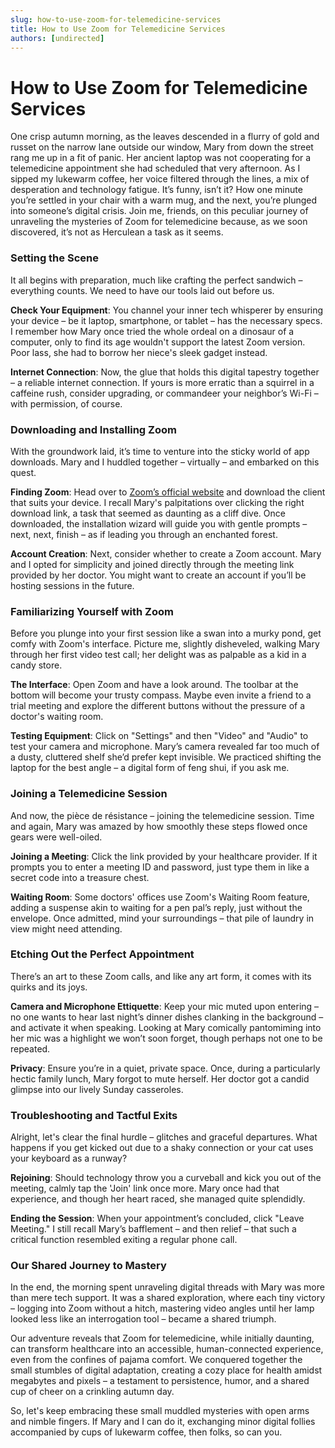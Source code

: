 ```yaml
---
slug: how-to-use-zoom-for-telemedicine-services
title: How to Use Zoom for Telemedicine Services
authors: [undirected]
---
```



# How to Use Zoom for Telemedicine Services

One crisp autumn morning, as the leaves descended in a flurry of gold and russet on the narrow lane outside our window, Mary from down the street rang me up in a fit of panic. Her ancient laptop was not cooperating for a telemedicine appointment she had scheduled that very afternoon. As I sipped my lukewarm coffee, her voice filtered through the lines, a mix of desperation and technology fatigue. It’s funny, isn’t it? How one minute you’re settled in your chair with a warm mug, and the next, you’re plunged into someone’s digital crisis. Join me, friends, on this peculiar journey of unraveling the mysteries of Zoom for telemedicine because, as we soon discovered, it’s not as Herculean a task as it seems. 

### Setting the Scene

It all begins with preparation, much like crafting the perfect sandwich – everything counts. We need to have our tools laid out before us. 

**Check Your Equipment**: You channel your inner tech whisperer by ensuring your device – be it laptop, smartphone, or tablet – has the necessary specs. I remember how Mary once tried the whole ordeal on a dinosaur of a computer, only to find its age wouldn't support the latest Zoom version. Poor lass, she had to borrow her niece's sleek gadget instead.

**Internet Connection**: Now, the glue that holds this digital tapestry together – a reliable internet connection. If yours is more erratic than a squirrel in a caffeine rush, consider upgrading, or commandeer your neighbor’s Wi-Fi – with permission, of course.

### Downloading and Installing Zoom

With the groundwork laid, it’s time to venture into the sticky world of app downloads. Mary and I huddled together – virtually – and embarked on this quest.

**Finding Zoom**: Head over to [Zoom’s official website](https://zoom.us/download) and download the client that suits your device. I recall Mary's palpitations over clicking the right download link, a task that seemed as daunting as a cliff dive. Once downloaded, the installation wizard will guide you with gentle prompts – next, next, finish – as if leading you through an enchanted forest.

**Account Creation**: Next, consider whether to create a Zoom account. Mary and I opted for simplicity and joined directly through the meeting link provided by her doctor. You might want to create an account if you’ll be hosting sessions in the future.

### Familiarizing Yourself with Zoom

Before you plunge into your first session like a swan into a murky pond, get comfy with Zoom's interface. Picture me, slightly disheveled, walking Mary through her first video test call; her delight was as palpable as a kid in a candy store.

**The Interface**: Open Zoom and have a look around. The toolbar at the bottom will become your trusty compass. Maybe even invite a friend to a trial meeting and explore the different buttons without the pressure of a doctor's waiting room.

**Testing Equipment**: Click on "Settings" and then "Video" and "Audio" to test your camera and microphone. Mary’s camera revealed far too much of a dusty, cluttered shelf she’d prefer kept invisible. We practiced shifting the laptop for the best angle – a digital form of feng shui, if you ask me.

### Joining a Telemedicine Session

And now, the pièce de résistance – joining the telemedicine session. Time and again, Mary was amazed by how smoothly these steps flowed once gears were well-oiled.

**Joining a Meeting**: Click the link provided by your healthcare provider. If it prompts you to enter a meeting ID and password, just type them in like a secret code into a treasure chest.

**Waiting Room**: Some doctors' offices use Zoom's Waiting Room feature, adding a suspense akin to waiting for a pen pal’s reply, just without the envelope. Once admitted, mind your surroundings – that pile of laundry in view might need attending.

### Etching Out the Perfect Appointment 

There’s an art to these Zoom calls, and like any art form, it comes with its quirks and its joys.

**Camera and Microphone Ettiquette**: Keep your mic muted upon entering – no one wants to hear last night’s dinner dishes clanking in the background – and activate it when speaking. Looking at Mary comically pantomiming into her mic was a highlight we won’t soon forget, though perhaps not one to be repeated.

**Privacy**: Ensure you’re in a quiet, private space. Once, during a particularly hectic family lunch, Mary forgot to mute herself. Her doctor got a candid glimpse into our lively Sunday casseroles.

### Troubleshooting and Tactful Exits

Alright, let's clear the final hurdle – glitches and graceful departures. What happens if you get kicked out due to a shaky connection or your cat uses your keyboard as a runway?

**Rejoining**: Should technology throw you a curveball and kick you out of the meeting, calmly tap the 'Join' link once more. Mary once had that experience, and though her heart raced, she managed quite splendidly.

**Ending the Session**: When your appointment’s concluded, click "Leave Meeting." I still recall Mary’s bafflement – and then relief – that such a critical function resembled exiting a regular phone call.

### Our Shared Journey to Mastery

In the end, the morning spent unraveling digital threads with Mary was more than mere tech support. It was a shared exploration, where each tiny victory – logging into Zoom without a hitch, mastering video angles until her lamp looked less like an interrogation tool – became a shared triumph. 

Our adventure reveals that Zoom for telemedicine, while initially daunting, can transform healthcare into an accessible, human-connected experience, even from the confines of pajama comfort. We conquered together the small stumbles of digital adaptation, creating a cozy place for health amidst megabytes and pixels – a testament to persistence, humor, and a shared cup of cheer on a crinkling autumn day.

So, let's keep embracing these small muddled mysteries with open arms and nimble fingers. If Mary and I can do it, exchanging minor digital follies accompanied by cups of lukewarm coffee, then folks, so can you.